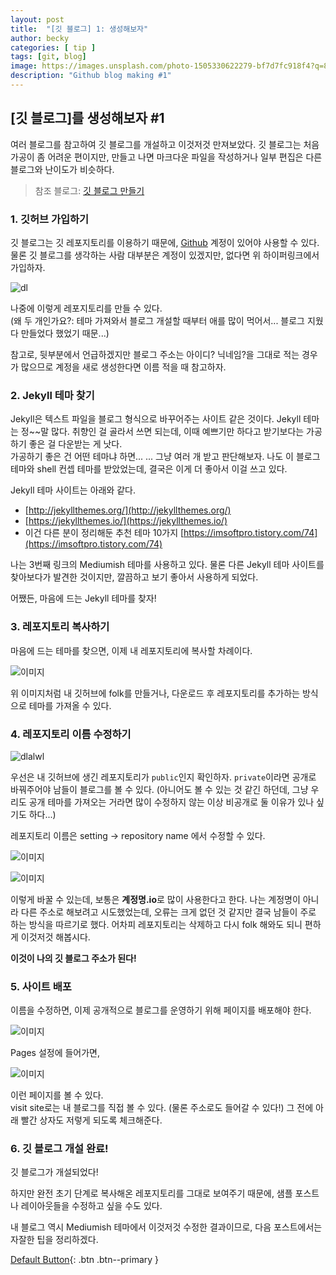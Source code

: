 ```yaml
---
layout: post
title:  "[깃 블로그] 1: 생성해보자"
author: becky
categories: [ tip ]
tags: [git, blog]
image: https://images.unsplash.com/photo-1505330622279-bf7d7fc918f4?q=80&w=2070&auto=format&fit=crop&ixlib=rb-4.0.3&ixid=M3wxMjA3fDB8MHxwaG90by1wYWdlfHx8fGVufDB8fHx8fA%3D%3D
description: "Github blog making #1"
---
```


## [깃 블로그]를 생성해보자 \#1  


여러 블로그를 참고하여 깃 블로그를 개설하고 이것저것 만져보았다. 깃 블로그는 처음 가공이 좀 어려운 편이지만, 만들고 나면 마크다운 파일을 작성하거나 일부 편집은 다른 블로그와 난이도가 비슷하다.  

> 참조 블로그: [깃 블로그 만들기](https://velog.io/@pyk0844/%EA%B9%83-%EB%B8%94%EB%A1%9C%EA%B7%B8-%EB%A7%8C%EB%93%A4%EA%B8%B0%EC%89%BD%EA%B2%8C-%EA%B4%80%EB%A6%AC-%ED%95%98%EA%B8%B0)  



### 1. 깃허브 가입하기  

깃 블로그는 깃 레포지토리를 이용하기 때문에, [Github](https://github.com/) 계정이 있어야 사용할 수 있다. 물론 깃 블로그를 생각하는 사람 대부분은 계정이 있겠지만, 없다면 위 하이퍼링크에서 가입하자.  

![dl](https://i.imgur.com/RjgQNsv.jpeg)  

나중에 이렇게 레포지토리를 만들 수 있다.  
(왜 두 개인가요?: 테마 가져와서 블로그 개설할 때부터 애를 많이 먹어서... 블로그 지웠다 만들었다 했었기 때문...)  

참고로, 뒷부분에서 언급하겠지만 블로그 주소는 아이디? 닉네임?을 그대로 적는 경우가 많으므로 계정을 새로 생성한다면 이름 적을 때 참고하자.  




### 2. Jekyll 테마 찾기  

Jekyll은 텍스트 파일을 블로그 형식으로 바꾸어주는 사이트 같은 것이다. Jekyll 테마는 정\~~말 많다. 취향인 걸 골라서 쓰면 되는데, 이때 예쁘기만 하다고 받기보다는 가공하기 좋은 걸 다운받는 게 낫다.  
가공하기 좋은 건 어떤 테마냐 하면... ... 그냥 여러 개 받고 판단해보자. 나도 이 블로그 테마와 shell 컨셉 테마를 받았었는데, 결국은 이게 더 좋아서 이걸 쓰고 있다.  


Jekyll 테마 사이트는 아래와 같다.  

* [http://jekyllthemes.org/](http://jekyllthemes.org/)  
* [https://jekyllthemes.io/](https://jekyllthemes.io/)  
* 이건 다른 분이 정리해둔 추천 테마 10가지 [https://imsoftpro.tistory.com/74](https://imsoftpro.tistory.com/74)  

나는 3번째 링크의 Mediumish 테마를 사용하고 있다. 물론 다른 Jekyll 테마 사이트를 찾아보다가 발견한 것이지만, 깔끔하고 보기 좋아서 사용하게 되었다.  

어쨌든, 마음에 드는 Jekyll 테마를 찾자!  





### 3. 레포지토리 복사하기  

마음에 드는 테마를 찾으면, 이제 내 레포지토리에 복사할 차례이다.  

![이미지](https://i.imgur.com/zVi9Ujt.png)  


위 이미지처럼 내 깃허브에 folk를 만들거나, 다운로드 후 레포지토리를 추가하는 방식으로 테마를 가져올 수 있다.  





### 4. 레포지토리 이름 수정하기  


![dlalwl](https://i.imgur.com/irXrapO.png)  

우선은 내 깃허브에 생긴 레포지토리가 `public`인지 확인하자. `private`이라면 공개로 바꿔주어야 남들이 블로그를 볼 수 있다. (아니어도 볼 수 있는 것 같긴 하던데, 그냥 우리도 공개 테마를 가져오는 거라면 많이 수정하지 않는 이상 비공개로 둘 이유가 있나 싶기도 하다...)  


레포지토리 이름은 setting → repository name 에서 수정할 수 있다.  

![이미지](https://i.imgur.com/6um1wfu.png)  

![이미지](https://i.imgur.com/HxBRKsY.png)  

이렇게 바꿀 수 있는데, 보통은 **계정명.io**로 많이 사용한다고 한다. 나는 계정명이 아니라 다른 주소로 해보려고 시도했었는데, 오류는 크게 없던 것 같지만 결국 남들이 주로 하는 방식을 따르기로 했다. 어차피 레포지토리는 삭제하고 다시 folk 해와도 되니 편하게 이것저것 해봅시다.  

**이것이 나의 깃 블로그 주소가 된다!**  





### 5. 사이트 배포  

이름을 수정하면, 이제 공개적으로 블로그를 운영하기 위해 페이지를 배포해야 한다.  

![이미지](https://i.imgur.com/0l6kMfo.png)  

Pages 설정에 들어가면,


![이미지](https://i.imgur.com/1EQCU5i.png)  

이런 페이지를 볼 수 있다.  
visit site로는 내 블로그를 직접 볼 수 있다. (물론 주소로도 들어갈 수 있다!) 그 전에 아래 빨간 상자도 저렇게 되도록 체크해준다.  





### 6. 깃 블로그 개설 완료!  

깃 블로그가 개설되었다!  

하지만 완전 초기 단계로 복사해온 레포지토리를 그대로 보여주기 때문에, 샘플 포스트나 레이아웃들을 수정하고 싶을 수도 있다.  


내 블로그 역시 Mediumish 테마에서 이것저것 수정한 결과이므로, 다음 포스트에서는 자잘한 팁을 정리하겠다.  






[Default Button](#){: .btn .btn--primary }